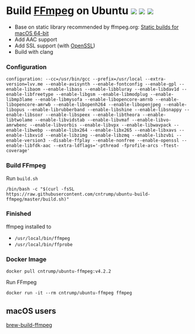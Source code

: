 # Build [FFmpeg](https://ffmpeg.org) on Ubuntu ![](https://img.shields.io/docker/automated/cntrump/ubuntu-ffmpeg) ![](https://img.shields.io/docker/pulls/cntrump/ubuntu-ffmpeg) ![](https://img.shields.io/docker/stars/cntrump/ubuntu-ffmpeg)

- Base on static library recommended by ffmpeg.org: [Static builds for macOS 64-bit](https://evermeet.cx/ffmpeg/)
- Add AAC support
- Add SSL support (with [OpenSSL](https://www.openssl.org))
- Build with clang

### Configuration

`configuration: --cc=/usr/bin/gcc --prefix=/usr/local --extra-version=lvv.me --enable-avisynth --enable-fontconfig --enable-gpl --enable-libaom --enable-libass --enable-libbluray --enable-libdav1d --enable-libfreetype --enable-libgsm --enable-libmodplug --enable-libmp3lame --enable-libmysofa --enable-libopencore-amrnb --enable-libopencore-amrwb --enable-libopenh264 --enable-libopenjpeg --enable-libopus --enable-librubberband --enable-libshine --enable-libsnappy --enable-libsoxr --enable-libspeex --enable-libtheora --enable-libtwolame --enable-libvidstab --enable-libvmaf --enable-libvo-amrwbenc --enable-libvorbis --enable-libvpx --enable-libwavpack --enable-libwebp --enable-libx264 --enable-libx265 --enable-libxavs --enable-libxvid --enable-libzimg --enable-libzmq --enable-libzvbi --enable-version3 --disable-ffplay --enable-nonfree --enable-openssl --enable-libfdk-aac --extra-ldflags='-pthread -fprofile-arcs -ftest-coverage'`

### Build FFmpeg

Run `build.sh`

```shell
/bin/bash -c "$(curl -fsSL https://raw.githubusercontent.com/cntrump/ubuntu-build-ffmpeg/master/build.sh)"
```

### Finished

ffmpeg installed to

- `/usr/local/bin/ffmpeg`
- `/usr/local/bin/ffprobe`

### Docker Image

`docker pull cntrump/ubuntu-ffmpeg:v4.2.2`

Run FFmpeg

`docker run -it --rm cntrump/ubuntu-ffmpeg ffmpeg`

## macOS users

[brew-build-ffmpeg](https://github.com/cntrump/brew-build-ffmpeg)
